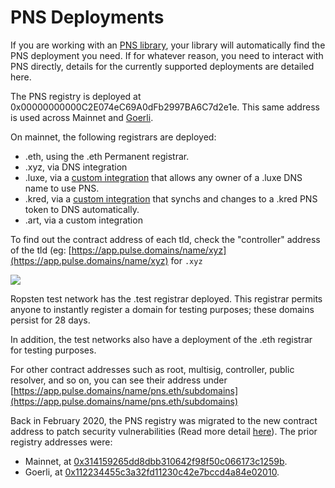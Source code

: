 # PNS Deployments

If you are working with an [PNS library](dapp-developer-guide/pns-libraries.md), your library will automatically find the PNS deployment you need. If for whatever reason, you need to interact with PNS directly, details for the currently supported deployments are detailed here.

The PNS registry is deployed at 0x00000000000C2E074eC69A0dFb2997BA6C7d2e1e. This same address is used across Mainnet and [Goerli](https://www.alchemy.com/overviews/migrate-from-rinkeby-to-goerli).

On mainnet, the following registrars are deployed:

* .eth, using the .eth Permanent registrar.
* .xyz, via DNS integration
* .luxe, via a [custom integration](http://join.luxe/) that allows any owner of a .luxe DNS name to use PNS.
* .kred, via a [custom integration](http://domains.kred/) that synchs and changes to a .kred PNS token to DNS automatically.
* .art, via a custom integration

To find out the contract address of each tld, check the "controller" address of the tld \(eg: [https://app.pulse.domains/name/xyz](https://app.pulse.domains/name/xyz) for `.xyz`

![](.gitbook/assets/screenshot-2021-05-19-at-17.54.17.png)

Ropsten test network has the .test registrar deployed. This registrar permits anyone to instantly register a domain for testing purposes; these domains persist for 28 days.

In addition, the test networks also have a deployment of the .eth registrar for testing purposes.

For other contract addresses such as root, multisig, controller, public resolver, and so on, you can see their address under [https://app.pulse.domains/name/pns.eth/subdomains](https://app.pulse.domains/name/pns.eth/subdomains)

Back in February 2020, the PNS registry was migrated to the new contract address to patch security vulnerabilities \(Read more detail [here](pns-migration-february-2020/technical-description.md)\). The prior registry addresses were:

* Mainnet, at [0x314159265dd8dbb310642f98f50c066173c1259b](https://etherscan.io/address/0x314159265dd8dbb310642f98f50c066173c1259b#code).
* Goerli, at [0x112234455c3a32fd11230c42e7bccd4a84e02010](https://goerli.etherscan.io/address/0x112234455c3a32fd11230c42e7bccd4a84e02010).

